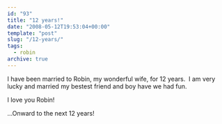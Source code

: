 ```yaml
---
id: "93"
title: "12 years!"
date: "2008-05-12T19:53:04+00:00"
template: "post"
slug: "/12-years/"
tags:
  - robin
archive: true
---
```


I have been married to Robin, my wonderful wife, for 12 years.  I am very
lucky and married my bestest friend and boy have we had fun.

I love you Robin!

...Onward to the next 12 years!
